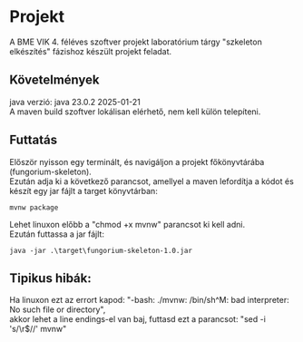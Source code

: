 # Projekt

A BME VIK 4. féléves szoftver projekt laboratórium tárgy "szkeleton elkészítés" fázishoz készült projekt feladat.

## Követelmények

java verzió: java 23.0.2 2025-01-21\
A maven build szoftver lokálisan elérhető, nem kell külön telepíteni.

## Futtatás

Először nyisson egy terminált, és navigáljon a projekt főkönyvtárába (fungorium-skeleton).\
Ezután adja ki a következő parancsot, amellyel a maven lefordítja a kódot és készít egy jar fájlt a target könyvtárban:

```
mvnw package
```

Lehet linuxon előbb a "chmod +x mvnw" parancsot ki kell adni.\
Ezután futtassa a jar fájlt:

```
java -jar .\target\fungorium-skeleton-1.0.jar
```

## Tipikus hibák:

Ha linuxon ezt az errort kapod: "-bash: ./mvnw: /bin/sh^M: bad interpreter: No such file or directory",\
akkor lehet a line endings-el van baj, futtasd ezt a parancsot: "sed -i 's/\r$//' mvnw"
